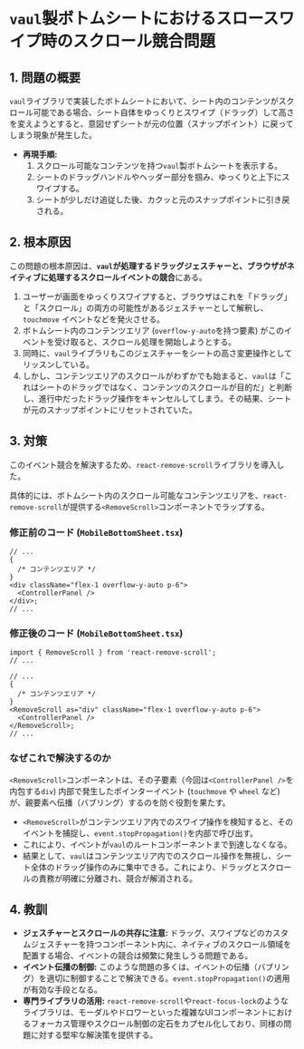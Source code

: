 # `vaul`製ボトムシートにおけるスロースワイプ時のスクロール競合問題

## 1. 問題の概要

`vaul`ライブラリで実装したボトムシートにおいて、シート内のコンテンツがスクロール可能である場合、シート自体をゆっくりとスワイプ（ドラッグ）して高さを変えようとすると、意図せずシートが元の位置（スナップポイント）に戻ってしまう現象が発生した。

- **再現手順:**
  1. スクロール可能なコンテンツを持つ`vaul`製ボトムシートを表示する。
  2. シートのドラッグハンドルやヘッダー部分を掴み、ゆっくりと上下にスワイプする。
  3. シートが少しだけ追従した後、カクッと元のスナップポイントに引き戻される。

## 2. 根本原因

この問題の根本原因は、**`vaul`が処理するドラッグジェスチャーと、ブラウザがネイティブに処理するスクロールイベントの競合**にある。

1.  ユーザーが画面をゆっくりスワイプすると、ブラウザはこれを「ドラッグ」と「スクロール」の両方の可能性があるジェスチャーとして解釈し、`touchmove` イベントなどを発火させる。
2.  ボトムシート内のコンテンツエリア (`overflow-y-auto`を持つ要素) がこのイベントを受け取ると、スクロール処理を開始しようとする。
3.  同時に、`vaul`ライブラリもこのジェスチャーをシートの高さ変更操作としてリッスンしている。
4.  しかし、コンテンツエリアのスクロールがわずかでも始まると、`vaul`は「これはシートのドラッグではなく、コンテンツのスクロールが目的だ」と判断し、進行中だったドラッグ操作をキャンセルしてしまう。その結果、シートが元のスナップポイントにリセットされていた。

## 3. 対策

このイベント競合を解決するため、`react-remove-scroll`ライブラリを導入した。

具体的には、ボトムシート内のスクロール可能なコンテンツエリアを、`react-remove-scroll`が提供する`<RemoveScroll>`コンポーネントでラップする。

### 修正前のコード (`MobileBottomSheet.tsx`)

```tsx
// ...
{
  /* コンテンツエリア */
}
<div className="flex-1 overflow-y-auto p-6">
  <ControllerPanel />
</div>;
// ...
```

### 修正後のコード (`MobileBottomSheet.tsx`)

```tsx
import { RemoveScroll } from 'react-remove-scroll';
// ...

// ...
{
  /* コンテンツエリア */
}
<RemoveScroll as="div" className="flex-1 overflow-y-auto p-6">
  <ControllerPanel />
</RemoveScroll>;
// ...
```

### なぜこれで解決するのか

`<RemoveScroll>`コンポーネントは、その子要素（今回は`<ControllerPanel />`を内包する`div`) 内部で発生したポインターイベント (`touchmove` や `wheel` など) が、親要素へ伝播（バブリング）するのを防ぐ役割を果たす。

- `<RemoveScroll>`がコンテンツエリア内でのスワイプ操作を検知すると、そのイベントを捕捉し、`event.stopPropagation()`を内部で呼び出す。
- これにより、イベントが`vaul`のルートコンポーネントまで到達しなくなる。
- 結果として、`vaul`はコンテンツエリア内でのスクロール操作を無視し、シート全体のドラッグ操作のみに集中できる。これにより、ドラッグとスクロールの責務が明確に分離され、競合が解消される。

## 4. 教訓

- **ジェスチャーとスクロールの共存に注意:** ドラッグ、スワイプなどのカスタムジェスチャーを持つコンポーネント内に、ネイティブのスクロール領域を配置する場合、イベントの競合は頻繁に発生しうる問題である。
- **イベント伝播の制御:** このような問題の多くは、イベントの伝播（バブリング）を適切に制御することで解決できる。`event.stopPropagation()`の適用が有効な手段となる。
- **専門ライブラリの活用:** `react-remove-scroll`や`react-focus-lock`のようなライブラリは、モーダルやドロワーといった複雑なUIコンポーネントにおけるフォーカス管理やスクロール制御の定石をカプセル化しており、同様の問題に対する堅牢な解決策を提供する。
